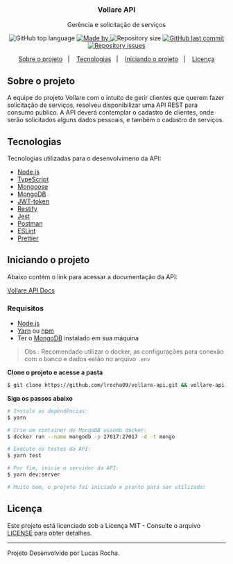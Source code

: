 <h3 align="center">
   Vollare API
</h3>

<p align="center">Gerência e solicitação de serviços</p>

<p align="center">
  <img alt="GitHub top language" src="https://img.shields.io/github/languages/top/lrocha09/vollare-api?color=00CC00">

  <a href="https://github.com/lrocha09" target="_blank" rel="noopener noreferrer">
    <img alt="Made by" src="https://img.shields.io/badge/made%20by-lucas%20rocha-00CC00">
  </a>

  <img alt="Repository size" src="https://img.shields.io/github/repo-size/lrocha09/vollare-api?color=00CC00">

  <a href="https://github.com/lrocha09/vollare-api/commits/main">
    <img alt="GitHub last commit" src="https://img.shields.io/github/last-commit/lrocha09/vollare-api?color=00CC00">
  </a>

  <a href="https://github.com/lrocha09/vollare-api/issues">
    <img alt="Repository issues" src="https://img.shields.io/github/issues/lrocha09/vollare-api?color=00CC00">
  </a>

</p>

<p align="center">
  <a href="#-sobre-o-projeto">Sobre o projeto</a>&nbsp;&nbsp;&nbsp;|&nbsp;&nbsp;&nbsp;
  <a href="#-tecnologias">Tecnologias</a>&nbsp;&nbsp;&nbsp;|&nbsp;&nbsp;&nbsp;
  <a href="#-iniciando-o-projeto">Iniciando o projeto</a>&nbsp;&nbsp;&nbsp;|&nbsp;&nbsp;&nbsp;
  <a href="#-licença">Licença</a>
</p>

## Sobre o projeto

A equipe do projeto Vollare com o intuito de gerir clientes que querem fazer solicitação de serviços, resolveu disponibilizar uma API REST para consumo publico. A API deverá contemplar o cadastro de clientes, onde serão solicitados alguns dados pessoais, e também o cadastro de serviços.

## Tecnologias

Tecnologias utilizadas para o desenvolvimeno da API:

-   [Node.js](https://nodejs.org/en/)
-   [TypeScript](https://www.typescriptlang.org/)
-   [Mongoose](https://mongoosejs.com/)
-   [MongoDB](https://www.mongodb.com/pt-br)
-   [JWT-token](https://jwt.io/)
-   [Restify](http://restify.com/)
-   [Jest](https://jestjs.io/)
-   [Postman](https://www.postman.com/)
-   [ESLint](https://eslint.org/)
-   [Prettier](https://prettier.io/)

## Iniciando o projeto

Abaixo contém o link para acessar a documentação da API:

[Vollare API Docs](https://documenter.getpostman.com/view/16998986/Tzz7NHZm)

### Requisitos

-   [Node.js](https://nodejs.org/en/)
-   [Yarn](https://classic.yarnpkg.com/) ou [npm](https://www.npmjs.com/)
-   Ter o [MongoDB](https://www.mongodb.com/pt-br) instalado em sua máquina

> Obs.: Recomendado utilizar o docker, as configurações para conexão com o banco e dados estão no arquivo `.env`

**Clone o projeto e acesse a pasta**

```bash
$ git clone https://github.com/lrocha09/vollare-api.git && vollare-api
```

**Siga os passos abaixo**

```bash
# Instale as dependências:
$ yarn

# Crie um container do MongoDB usando docker:
$ docker run --name mongodb -p 27017:27017 -d -t mongo

# Execute os testes da API:
$ yarn test

# Por fim, inicie o servidor da API:
$ yarn dev:server

# Muito bem, o projeto foi iniciado e pronto para ser utilizado!
```

## Licença

Este projeto está licenciado sob a Licença MIT - Consulte o arquivo [LICENSE](LICENSE) para obter detalhes.

---

Projeto Desenvolvido por Lucas Rocha.
